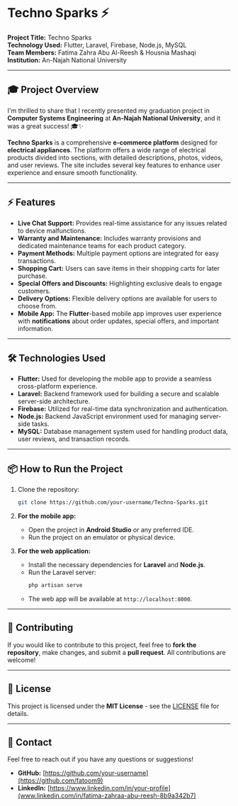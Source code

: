 # Techno Sparks ⚡️

**Project Title:** Techno Sparks  
**Technology Used:** Flutter, Laravel, Firebase, Node.js, MySQL  
**Team Members:** Fatima Zahra Abu Al-Reesh & Housnia Mashaqi  
**Institution:** An-Najah National University  

---

## 🎓 Project Overview

I'm thrilled to share that I recently presented my graduation project in **Computer Systems Engineering** at **An-Najah National University**, and it was a great success! 🎓✨

**Techno Sparks** is a comprehensive **e-commerce platform** designed for **electrical appliances**. The platform offers a wide range of electrical products divided into sections, with detailed descriptions, photos, videos, and user reviews. The site includes several key features to enhance user experience and ensure smooth functionality.

---

## ⚡️ Features

- **Live Chat Support:** Provides real-time assistance for any issues related to device malfunctions.
- **Warranty and Maintenance:** Includes warranty provisions and dedicated maintenance teams for each product category.
- **Payment Methods:** Multiple payment options are integrated for easy transactions.
- **Shopping Cart:** Users can save items in their shopping carts for later purchase.
- **Special Offers and Discounts:** Highlighting exclusive deals to engage customers.
- **Delivery Options:** Flexible delivery options are available for users to choose from.
- **Mobile App:** The **Flutter**-based mobile app improves user experience with **notifications** about order updates, special offers, and important information.

---

## 🛠️ Technologies Used

- **Flutter:** Used for developing the mobile app to provide a seamless cross-platform experience.
- **Laravel:** Backend framework used for building a secure and scalable server-side architecture.
- **Firebase:** Utilized for real-time data synchronization and authentication.
- **Node.js:** Backend JavaScript environment used for managing server-side tasks.
- **MySQL:** Database management system used for handling product data, user reviews, and transaction records.

---

## 📦 How to Run the Project

1. Clone the repository:
    ```bash
    git clone https://github.com/your-username/Techno-Sparks.git
    ```

2. **For the mobile app:**
   - Open the project in **Android Studio** or any preferred IDE.
   - Run the project on an emulator or physical device.

3. **For the web application:**
   - Install the necessary dependencies for **Laravel** and **Node.js**.
   - Run the Laravel server:
     ```bash
     php artisan serve
     ```
   - The web app will be available at `http://localhost:8000`.

---

## 🤝 Contributing

If you would like to contribute to this project, feel free to **fork the repository**, make changes, and submit a **pull request**. All contributions are welcome!

---

## 📄 License

This project is licensed under the **MIT License** - see the [LICENSE](LICENSE) file for details.

---

## 💬 Contact

Feel free to reach out if you have any questions or suggestions!

- **GitHub:** [https://github.com/your-username](https://github.com/fatoom9)
- **LinkedIn:** [https://www.linkedin.com/in/your-profile](www.linkedin.com/in/fatima-zahraa-abu-reesh-8b9a342b7)
